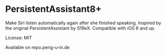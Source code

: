 # PersistentAssistant8+
Make Siri listen automatically again after she finished speaking. Inspired by the original PersistentAssistant by S1ReX.
Compatible with iOS 8 and up.

License: MIT

Available on repo.peng-u-in.de
